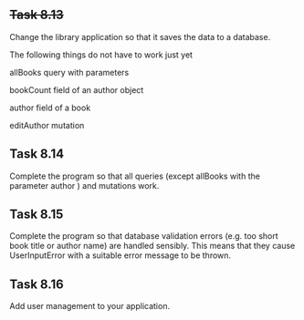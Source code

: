 ## ~~Task 8.13~~

Change the library application so that it saves the data to a database.

The following things do not have to work just yet

allBooks query with parameters

bookCount field of an author object

author field of a book

editAuthor mutation

## Task 8.14

Complete the program so that all queries (except allBooks with the parameter author ) and mutations work.

## Task 8.15

Complete the program so that database validation errors (e.g. too short book title or author name) are handled sensibly. This means that they cause UserInputError with a suitable error message to be thrown.

## Task 8.16

Add user management to your application.
